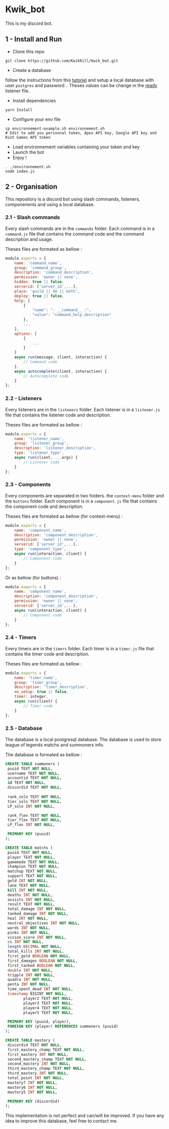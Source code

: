 # Kwik_bot

This is my discord bot.

## 1 - Install and Run

* Clone this repo

```
git clone https://github.com/KwikKill/Kwik_bot.git
```

* Create a database

follow the instructions from this [tutoriel](https://www.microfocus.com/documentation/idol/IDOL_12_0/MediaServer/Guides/html/English/Content/Getting_Started/Configure/_TRN_Set_up_PostgreSQL_Linux.htm) and setup a local database with user `postgres` and password `.` Theses values can be change in the [ready](listeners/ready.js) listener file.

* Install dependencies

```
yarn Install
```

* Configure your env file

```
cp environnement-example.sh environnement.sh
# Edit to add you personnal token, Apex API key, Google API key and Riot Games API token
```

* Load environnement variables containing your token and key
* Launch the bot
* Enjoy !

```
. ./environnement.sh
node index.js
```

## 2 - Organisation

This repository is a discord bot using slash commands, listeners, componenents and using a local database.

### 2.1 - Slash commands

Every slash commands are in the `commands` folder. Each command is in a `command.js` file that contains the command code and the command description and usage.

Theses files are formated as bellow :

```javascript
module.exports = {
    name: 'command_name',
    group: 'command_group',
    description: 'command_description',
    permission: 'owner || none',
    hidden: true || false,
    serverid: ['server_id',...],
    place: 'guild || dm || both',
    deploy: true || false,
    help: [
        {
            "name": "- __command__ :",
            "value": "command_help_description"
        },
        ...
    ],
    options: [
        {
            ...
        }
    ]
    async run(message, client, interaction) {
        // Command code
    },
    async autocomplete(client, interaction) {
        // Autocomplete code
    }
};
```

### 2.2 - Listeners

Every listeners are in the `listeners` folder. Each listener is in a `listener.js` file that contains the listener code and description.

Theses files are formated as bellow :

```javascript
module.exports = {
    name: 'listener_name',
    group: 'listener_group',
    description: 'listener_description',
    type: 'listener_type',
    async run(client, ...args) {
        // Listener code
    }
};
```

### 2.3 - Components

Every components are separated in two folders. the `context-menu` folder and the `buttons` folder. Each component is in a `component.js` file that contains the component code and description.

Theses files are formated as bellow (for context-menu) :

```javascript
module.exports = {
    name: 'component_name',
    description: 'component_description',
    permission: 'owner || none',
    serverid: ['server_id',...],
    type: 'component_type',
    async run(interaction, client) {
        // Component code
    }
};
```

Or as bellow (for buttons) :

```javascript
module.exports = {
    name: 'component_name',
    description: 'component_description',
    permission: 'owner || none',
    serverid: ['server_id',...],
    async run(interaction, client) {
        // Component code
    }
};
```

### 2.4 - Timers

Every timers are in the `timers` folder. Each timer is in a `timer.js` file that contains the timer code and description.

Theses files are formated as bellow :

```javascript
module.exports = {
    name: 'timer_name',
    group: 'timer_group',
    description: 'timer_description',
    on_setup: true || false,
    timer: integer,
    async run(client) {
        // Timer code
    }
};
```

### 2.5 - Database

The database is a local postgresql database. The database is used to store league of legends matchs and summoners info.

The database is formated as bellow :

```sql
CREATE TABLE summoners (
 puuid TEXT NOT NULL,
 username TEXT NOT NULL,
 accountid TEXT NOT NULL,
 id TEXT NOT NULL,
 discordid TEXT NOT NULL,
 
 rank_solo TEXT NOT NULL,
 tier_solo TEXT NOT NULL,
 LP_solo INT NOT NULL,

 rank_flex TEXT NOT NULL,
 tier_flex TEXT NOT NULL,
 LP_flex INT NOT NULL,

 PRIMARY KEY (puuid)
);
```

```sql
CREATE TABLE matchs (
 puuid TEXT NOT NULL,
 player TEXT NOT NULL,
 gamemode TEXT NOT NULL,
 champion TEXT NOT NULL,
 matchup TEXT NOT NULL,
 support TEXT NOT NULL,
 gold INT NOT NULL,
 lane TEXT NOT NULL,
 kill INT NOT NULL,
 deaths INT NOT NULL,
 assists INT NOT NULL,
 result TEXT NOT NULL,
 total_damage INT NOT NULL,
 tanked_damage INT NOT NULL,
 heal INT NOT NULL,
 neutral_objectives INT NOT NULL,
 wards INT NOT NULL,
 pinks INT NOT NULL,
 vision_score INT NOT NULL,
 cs INT NOT NULL,
 length DECIMAL NOT NULL,
 total_kills INT NOT NULL,
 first_gold BOOLEAN NOT NULL,
 first_damages BOOLEAN NOT NULL,
 first_tanked BOOLEAN NOT NULL,
 double INT NOT NULL,
 tripple INT NOT NULL,
 quadra INT NOT NULL,
 penta INT NOT NULL,
 time_spent_dead INT NOT NULL,
 timestamp BIGINT NOT NULL,
        player2 TEXT NOT NULL,
        player3 TEXT NOT NULL,
        player4 TEXT NOT NULL,
        player5 TEXT NOT NULL,

 PRIMARY KEY (puuid, player),
 FOREIGN KEY (player) REFERENCES summoners (puuid)
);
```

```sql
CREATE TABLE mastery (
 discordid TEXT NOT NULL,
 first_mastery_champ TEXT NOT NULL,
 first_mastery INT NOT NULL,
 second_mastery_champ TEXT NOT NULL,
 second_mastery INT NOT NULL,
 third_mastery_champ TEXT NOT NULL,
 third_mastery INT NOT NULL,
 total_point INT NOT NULL,
 mastery7 INT NOT NULL,
 mastery6 INT NOT NULL,
 mastery5 INT NOT NULL,

 PRIMARY KEY (discordid)
);
```

This implementation is not perfect and can/will be improved. If you have any idea to improve this database, feel free to contact me.
